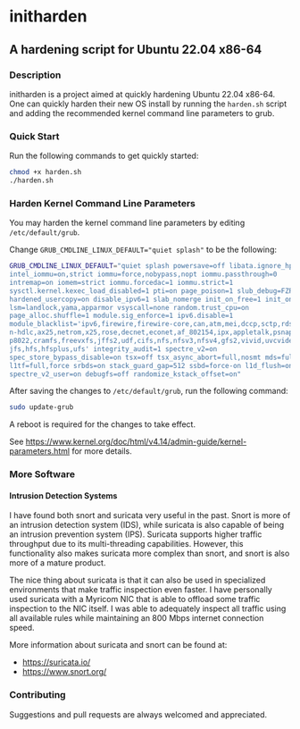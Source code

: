 # initharden
## A hardening script for Ubuntu 22.04 x86-64

### Description
initharden is a project aimed at quickly hardening Ubuntu 22.04
x86-64. One can quickly harden their new OS install by running 
the `harden.sh` script and adding the recommended kernel command 
line parameters to grub.

### Quick Start
Run the following commands to get quickly started:
```bash
chmod +x harden.sh
./harden.sh
```

### Harden Kernel Command Line Parameters
You may harden the kernel command line parameters by editing 
`/etc/default/grub`.

Change `GRUB_CMDLINE_LINUX_DEFAULT="quiet splash"` to be the following:
```bash
GRUB_CMDLINE_LINUX_DEFAULT="quiet splash powersave=off libata.ignore_hpa=1 
intel_iommu=on,strict iommu=force,nobypass,nopt iommu.passthrough=0 
intremap=on iomem=strict iommu.forcedac=1 iommu.strict=1 
sysctl.kernel.kexec_load_disabled=1 pti=on page_poison=1 slub_debug=FZP 
hardened_usercopy=on disable_ipv6=1 slab_nomerge init_on_free=1 init_on_alloc=1 
lsm=landlock,yama,apparmor vsyscall=none random.trust_cpu=on 
page_alloc.shuffle=1 module.sig_enforce=1 ipv6.disable=1 
module_blacklist='ipv6,firewire,firewire-core,can,atm,mei,dccp,sctp,rds,tipc,
n-hdlc,ax25,netrom,x25,rose,decnet,econet,af_802154,ipx,appletalk,psnap,p8023,
p8022,cramfs,freevxfs,jffs2,udf,cifs,nfs,nfsv3,nfsv4,gfs2,vivid,uvcvideo,qnx4,
jfs,hfs,hfsplus,ufs' integrity_audit=1 spectre_v2=on 
spec_store_bypass_disable=on tsx=off tsx_async_abort=full,nosmt mds=full,nosmt 
l1tf=full,force srbds=on stack_guard_gap=512 ssbd=force-on l1d_flush=on 
spectre_v2_user=on debugfs=off randomize_kstack_offset=on"
```

After saving the changes to `/etc/default/grub`, run the following command:
```bash
sudo update-grub
```

A reboot is required for the changes to take effect.

See https://www.kernel.org/doc/html/v4.14/admin-guide/kernel-parameters.html 
for more details.

### More Software
#### Intrusion Detection Systems
I have found both snort and suricata very useful in the past. Snort is more
of an intrusion detection system (IDS), while suricata is also capable
of being an intrusion prevention system (IPS). Suricata supports higher
traffic throughput due to its multi-threading capabilities. However,
this functionality also makes suricata more complex than snort, and
snort is also more of a mature product.

The nice thing about suricata is that it can also be used in specialized
environments that make traffic inspection even faster. I have personally
used suricata with a Myricom NIC that is able to offload some traffic
inspection to the NIC itself. I was able to adequately inspect all traffic
using all available rules while maintaining an 800 Mbps internet connection
speed.

More information about suricata and snort can be found at:
- https://suricata.io/
- https://www.snort.org/

### Contributing
Suggestions and pull requests are always welcomed and appreciated.
